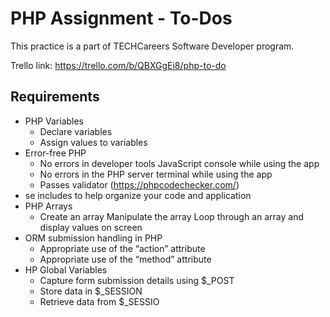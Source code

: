 # PHP Assignment - To-Dos
This practice is a part of TECHCareers Software Developer program. 

Trello link: https://trello.com/b/QBXGgEi8/php-to-do

## Requirements
* PHP Variables
  * Declare variables
  * Assign values to variables
* Error-free PHP
  * No errors in developer tools JavaScript console while using the app
  * No errors in the PHP server terminal while using the app
  * Passes validator (https://phpcodechecker.com/)
* se includes to help organize your code and application
* PHP Arrays
  * Create an array
   Manipulate the array
   Loop through an array and display values on screen
* ORM submission handling in PHP
  * Appropriate use of the “action” attribute
  * Appropriate use of the “method” attribute
* HP Global Variables
  * Capture form submission details using $_POST
  * Store data in $_SESSION
  * Retrieve data from $_SESSIO